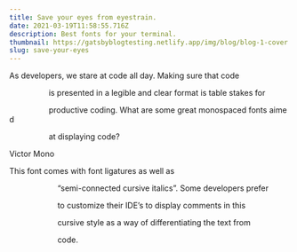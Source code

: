 ```yaml
---
title: Save your eyes from eyestrain.
date: 2021-03-19T11:58:55.716Z
description: Best fonts for your terminal.
thumbnail: https://gatsbyblogtesting.netlify.app/img/blog/blog-1-cover.jpg
slug: save-your-eyes
---
```

<!--StartFragment-->

As developers, we stare at code all day. Making sure that code

                  is presented in a legible and clear format is table stakes for

                  productive coding. What are some great monospaced fonts aimed

                  at displaying code?

<!--StartFragment-->

Victor Mono

<!--StartFragment-->

This font comes with font ligatures as well as

                      “semi-connected cursive italics”. Some developers prefer

                      to customize their IDE’s to display comments in this

                      cursive style as a way of differentiating the text from

                      code.

<!--EndFragment-->

<!--EndFragment-->

<!--EndFragment-->